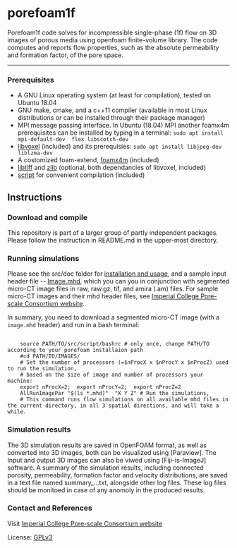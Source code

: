 # porefoam1f

 Porefoam1f code solves for incompressible single-phase (1f) flow on 3D images of porous media using openfoam finite-volume library. The code computes and reports flow properties, such as the absolute permeability and formation factor, of the pore space.

---

### Prerequisites

 - A GNU Linux operating system (at least for compilation), tested on Ubuntu 18.04
 - GNU make, cmake, and a c++11 compiler (available in most Linux distributions or can be installed through their package manager)
 - MPI message passing interface.   In Ubuntu (18.04) MPI another foamx4m prerequisites can be installed by typing in a terminal:
      `sudo apt install mpi-default-dev  flex libscotch-dev`
 - [libvoxel] (included) and its prerequisies:
       `sudo apt install libjpeg-dev liblzma-dev`
 - A costomized foam-extend, [foamx4m] (included)
 - [libtiff] and [zlib] (optional, both dependancies of libvoxel, included)
 - [script] for convenient compilation (included)


## Instructions
### Download and compile

This repository is part of a larger group of partly independent packages. Please follow the instruction in README.md in the upper-most directory.

### Running simulations

Please see the src/doc folder for [installation and usage](doc/porefoam_singlePhase.pdf),  and a sample input header file -- [Image.mhd](src/doc/Image.mhd), which you can you in conjunction with segmented micro-CT image files in raw, raw.gz, tif, and amira (.am) files. For sample micro-CT images and their mhd header files, see [Imperial College Pore-scale Consortium website].


In summary, you need to download a segmented micro-CT image (with a `image.mhd` header) and run in a bash terminal:
```shell

    source PATH/TO/src/script/bashrc # only once, change PATH/TO according to your porefoam installaion path
    #cd PATH/TO/IMAGES/
    # Set the number of processors (=$nProcX x $nProcY x $nProcZ) used to run the simulation,
    # based on the size of image and number of processors your machine:
    export nProcX=2;  export nProcY=2;  export nProcZ=2
    AllRunImagePar "$(ls *.mhd)"  "X Y Z" # Run the simulations,
    # This command runs flow simulations on all available mhd files in the current directory, in all 3 spatial directions, and will take a while.

```

### Simulation results

 The 3D simulation results are saved in OpenFOAM format, as well as converted into 3D images, both can be visualized using [Paraview]. The Input and output 3D images can also be viwed using [Fiji-is-ImageJ] software.  A summary of the simulation results, including connected porosity, permeability, formation factor and velocity distributions, are saved in a text file named summary_...txt, alongside other log files.  These log files should be monitoed in case of any anomoly in the produced results.

### Contact and References

Visit [Imperial College Pore-scale Consortium website]

License:
[GPLv3](https://www.gnu.org/licenses/gpl-3.0.txt)


[Imperial College Pore-scale Consortium website]: https://www.imperial.ac.uk/earth-science/research/research-groups/pore-scale-modelling
[libvoxel]: https://github.com/aliraeini/libvoxel
[foamx4m]: https://github.com/aliraeini/foamx4m
[libtiff]: https://github.com/aliraeini/libtiff
[zlib]: https://github.com/aliraeini/zlib
[script]: https://github.com/aliraeini/script
